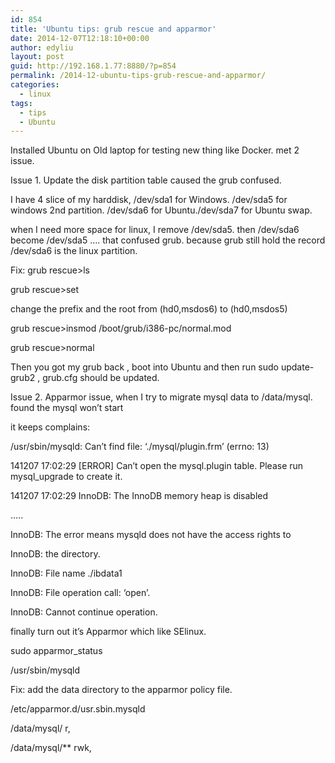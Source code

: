 ```yaml
---
id: 854
title: 'Ubuntu tips: grub rescue and apparmor'
date: 2014-12-07T12:18:10+00:00
author: edyliu
layout: post
guid: http://192.168.1.77:8880/?p=854
permalink: /2014-12-ubuntu-tips-grub-rescue-and-apparmor/
categories:
  - linux
tags:
  - tips
  - Ubuntu
---
```

Installed Ubuntu on Old laptop for testing new thing like Docker. met 2 issue. 

Issue 1. Update the disk partition table caused the grub confused.
  
I have 4 slice of my harddisk, /dev/sda1 for Windows. /dev/sda5 for windows 2nd partition. /dev/sda6 for Ubuntu./dev/sda7 for Ubuntu swap.
  
when I need more space for linux, I remove /dev/sda5. then /dev/sda6 become /dev/sda5 &#8230;. that confused grub. because grub still hold the record /dev/sda6 is the linux partition. 

Fix: grub rescue>ls
       
grub rescue>set
  
<!--more-->

change the prefix and the root from (hd0,msdos6) to (hd0,msdos5)
       
grub rescue>insmod /boot/grub/i386-pc/normal.mod
       
grub rescue>normal
  
Then you got my grub back , boot into Ubuntu and then run sudo update-grub2 , grub.cfg should be updated. 

Issue 2. Apparmor issue, when I try to migrate mysql data to /data/mysql. found the mysql won&#8217;t start

it keeps complains:
  
/usr/sbin/mysqld: Can&#8217;t find file: &#8216;./mysql/plugin.frm&#8217; (errno: 13)
  
141207 17:02:29 [ERROR] Can&#8217;t open the mysql.plugin table. Please run mysql_upgrade to create it.
  
141207 17:02:29 InnoDB: The InnoDB memory heap is disabled
  
&#8230;..
  
InnoDB: The error means mysqld does not have the access rights to
  
InnoDB: the directory.
  
InnoDB: File name ./ibdata1
  
InnoDB: File operation call: &#8216;open&#8217;.
  
InnoDB: Cannot continue operation.

finally turn out it&#8217;s Apparmor which like SElinux.
  
sudo apparmor_status
     
/usr/sbin/mysqld

Fix: add the data directory to the apparmor policy file.
  
/etc/apparmor.d/usr.sbin.mysqld

/data/mysql/ r,
    
/data/mysql/** rwk,